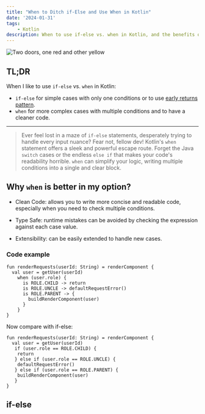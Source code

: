 ```yaml
---
title: "When to Ditch if-Else and Use When in Kotlin"
date: '2024-01-31'
tags:
    - Kotlin
description: When to use if-else vs. when in Kotlin, and the benefits of using when
---
```


![Two doors, one red and other yellow](https://images.unsplash.com/photo-1532028358058-44741b59154a?q=80&w=3252&auto=format&fit=crop&ixlib=rb-4.0.3&ixid=M3wxMjA3fDB8MHxwaG90by1wYWdlfHx8fGVufDB8fHx8fA%3D%3D)

## TL;DR

When I like to use ``if-else`` vs. ``when`` in Kotlin:

* ``if-else`` for simple cases with only one conditions or to use [early returns pattern](https://dev.to/malaquiasdev/why-i-like-to-use-early-returns-pattern-52b2).
* ``when`` for more complex cases with multiple conditions and to have a cleaner code.

---

> Ever feel lost in a maze of ``if-else`` statements, desperately trying to handle every input nuance? Fear not, fellow dev! Kotlin's ``when`` statement offers a sleek and powerful escape route.
Forget the Java ``switch`` cases or the endless ``else if`` that makes your code's readability horrible. ``when`` can simplify your logic, writing multiple conditions into a single and clear block.

## Why ``when`` is better in my option?

* Clean Code: allows you to write more concise and readable code, especially when you need to check multiple conditions.

* Type Safe: runtime mistakes can be avoided by checking the expression against each case value.

* Extensibility: can be easily extended to handle new cases.


### Code example

```
fun renderRequests(userId: String) = renderComponent {
  val user = getUser(userId)
    when (user.role) {
      is ROLE.CHILD -> return
      is ROLE.UNCLE -> defaultRequestError()
      is ROLE.PARENT -> {
        buildRenderComponent(user)
      }
    }
}
```

Now compare with if-else:

```
fun renderRequests(userId: String) = renderComponent {
  val user = getUser(userId)
   if (user.role == ROLE.CHILD) {
    return
   } else if (user.role == ROLE.UNCLE) {
    defaultRequestError()
   } else if (user.role == ROLE.PARENT) {
    buildRenderComponent(user)
   }
}
```

## if-else
